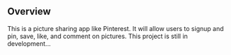 ﻿## Overview
 
 This is a picture sharing app like Pinterest. It will allow users to signup and pin, save, like, and comment on pictures. This project is still in development...
